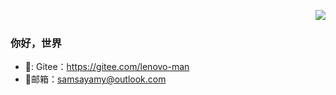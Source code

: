 <img align="right" src="https://github-readme-stats.vercel.app/api?username=Leaovo-man2&show_icons=true&icon_color=CE1D2D&text_color=718096&bg_color=ffffff&hide_title=true" /> 
### 你好，世界
- 🔨: Gitee：https://gitee.com/lenovo-man
- 🍖邮箱：samsayamy@outlook.com
